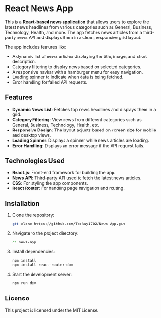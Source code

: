# React News App

This is a **React-based news application** that allows users to explore the latest news headlines from various categories such as General, Business, Technology, Health, and more. The app fetches news articles from a third-party news API and displays them in a clean, responsive grid layout. 

The app includes features like:
- A dynamic list of news articles displaying the title, image, and short description.
- Category filtering to display news based on selected categories.
- A responsive navbar with a hamburger menu for easy navigation.
- Loading spinner to indicate when data is being fetched.
- Error handling for failed API requests.

## Features
- **Dynamic News List**: Fetches top news headlines and displays them in a grid.
- **Category Filtering**: View news from different categories such as General, Business, Technology, Health, etc.
- **Responsive Design**: The layout adjusts based on screen size for mobile and desktop views.
- **Loading Spinner**: Displays a spinner while news articles are loading.
- **Error Handling**: Displays an error message if the API request fails.


## Technologies Used
- **React.js**: Front-end framework for building the app.
- **News API**: Third-party API used to fetch the latest news articles.
- **CSS**: For styling the app components.
- **React Router**: For handling page navigation and routing.

## Installation

1. Clone the repository:
   ```bash
   git clone https://github.com/Teekay1702/News-App.git

2. Navigate to the project directory:
   ```bash
   cd news-app

3. Install dependencies:
   ```bash
   npm install
   npm install react-router-dom

4. Start the development server:
   ```bash
   npm run dev

## License

This project is licensed under the MIT License.